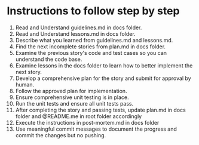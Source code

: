 # Instructions to follow step by step

1. Read and Understand guidelines.md in docs folder.
2. Read and Understand lessons.md in docs folder.
3. Describe what you learned from guidelines.md and lessons.md.
4. Find the next incomplete stories from plan.md in docs folder.
5. Examine the previous story's code and test cases so you can understand the code base.
6. Examine lessons in the docs folder to learn how to better implement the next story.
7. Develop a comprehensive plan for the story and submit for approval by human.
8. Follow the approved plan for implementation.
9. Ensure comprehensive unit testing is in place.
10. Run the unit tests and ensure all unit tests pass.
11. After completing the story and passing tests, update plan.md in docs folder and @README.me in root folder accordingly
12. Execute the instructions in post-mortem.md in docs folder
13. Use meaningful commit messages to document the progress and commit the changes but no pushing.
